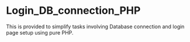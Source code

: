 # Login_DB_connection_PHP
This is provided to simplify tasks involving Database connection and login page setup using pure PHP.
